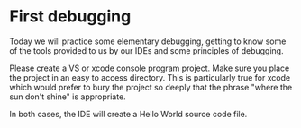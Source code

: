 # First debugging

Today we will practice some elementary debugging, getting to know some of the tools provided to us by our IDEs and some principles of debugging.

Please create a VS or xcode console program project. Make sure you place the project in an easy to access directory. This is particularly true for xcode which would prefer to bury the project so deeply that the phrase "where the sun don't shine" is appropriate.

In both cases, the IDE will create a Hello World source code file.


